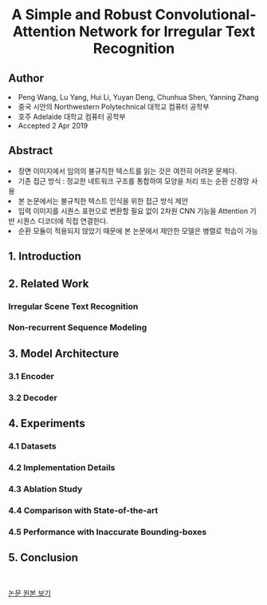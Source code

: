 <div align='center'>
    <h1> A Simple and Robust Convolutional-Attention Network for Irregular Text Recognition</h1>
</div>

<h2>Author</h2>
<li>Peng Wang, Lu Yang, Hui Li, Yuyan Deng, Chunhua Shen, Yanning Zhang</li>
<li>중국 시안의 Northwestern Polytechnical 대학교 컴퓨터 공학부</li>
<li>호주 Adelaide 대학교 컴퓨터 공학부</li>
<li>Accepted 2 Apr 2019</li>

<h2>Abstract</h2>
<li>장면 이미지에서 임의의 불규칙한 텍스트를 읽는 것은 여전히 어려운 문제다.</li>
<li>기존 접근 방식 : 정교한 네트워크 구조를 통합하여 모양을 처리 또는 순환 신경망 사용</li>
<li>본 논문에서는 불규칙한 텍스트 인식을 위한 접근 방식 제안</li>
<li>입력 이미지를 시퀀스 표현으로 변환할 필요 없이 2차원 CNN 기능을 Attention 기반 시퀀스 디코더에 직접 연결한다.</li>
<li>순환 모듈이 적용되지 않았기 때문에 본 논문에서 제안한 모델은 병렬로 학습이 가능</li>

<h2>1. Introduction</h2>


<h2>2. Related Work</h2>
<h3>Irregular Scene Text Recognition</h3>
<h3>Non-recurrent Sequence Modeling</h3>

<h2>3. Model Architecture</h2>
<h3>3.1 Encoder</h3>
<h3>3.2 Decoder </h3>

<h2>4. Experiments</h2>
<h3>4.1 Datasets</h3>
<h3>4.2 Implementation Details</h3>
<h3>4.3 Ablation Study</h3>
<h3>4.4 Comparison with State-of-the-art</h3>
<h3>4.5 Performance with Inaccurate Bounding-boxes</h3>

<h2>5. Conclusion</h2>


<br>

<a href='https://www.researchgate.net/publication/332169025_A_Simple_and_Robust_Convolutional-Attention_Network_for_Irregular_Text_Recognition'>논문 원본 보기</a>